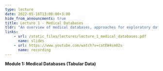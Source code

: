 ```yaml
---
type: lecture
date: 2022-05-16T13:00:00+3:00
hide_from_announcments: true
title: Lecture 1 - Medical Databases
tldr: "An overview of medical databases, approaches for exploratory data analysis, and introduction to supervised learning on tabular data"
links: 
    - url: /static_files/lectures/lecture_1_medical_databases.pdf
      name: slides 
    - url: https://www.youtube.com/watch?v=catEW4sm02s
      name: recording
---
```

<strong>Module 1: Medical Databases (Tabular Data)</strong>
